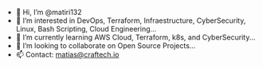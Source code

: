 - 👋 Hi, I’m @matiri132
- 👀 I’m interested in  DevOps, Terraform, Infraestructure, CyberSecurity, Linux, Bash Scripting, Cloud Engineering...
- 🌱 I’m currently learning AWS Cloud, Terraform, k8s, and CyberSecurity...
- 💞️ I’m looking to collaborate on Open Source Projects...
- 📫 Contact: matias@craftech.io 

<!---
matiri132/matiri132 is a ✨ special ✨ repository because its `README.md` (this file) appears on your GitHub profile.
You can click the Preview link to take a look at your changes.
--->
